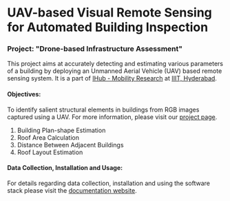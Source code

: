 # UAV-based Visual Remote Sensing for Automated Building Inspection
### Project: "Drone-based Infrastructure Assessment"
This project aims at accurately detecting and estimating various parameters of a building by deploying an Unmanned Aerial Vehicle (UAV) based remote sensing system. It is a part of [IHub - Mobility Research](https://ihub-data.iiit.ac.in/mobility/) at [IIIT, Hyderabad](https://www.iiit.ac.in/).

#### Objectives:
To identify salient structural elements in buildings from RGB images captured using a UAV. For more information, please visit our [project page](https://uvrsabi.github.io/).
<ol>
<li> Building Plan-shape Estimation </li>
<li> Roof Area Calculation </li>
<li> Distance Between Adjacent Buildings </li>
<li> Roof Layout Estimation </li>
</ol>

#### Data Collection, Installation and Usage:
For details regarding data collection, installation and using the software stack please visit the [documentation website](https://uvrsabi-instructions.readthedocs.io/en/latest/).
<!-- #### Dataset:
We have made our own custom dataset by capturing buildings on IIIT-H campus through a drone. In addition, we have also used the open-source zju_facade dataset to train our models. IIIT-H campus window dataset can be found [here](https://drive.google.com/drive/folders/1fxJP8x9y8I23DFWardhpMM5BZAUY4WtM?usp=sharing).

<p>
  <img src="readme_images/Dataset.drawio.png" width="45%" height="90%"/>     
</p>
For window detection task (The ground truths are bounding boxes shown in red)

<br />
<p>
  <img src="readme_images/RoofTopDataset.png" width="45%" height="90%"/>
</p>

For plan-shape/area (The ground truths are segmented masks in white)

### Progress till now:
Please find our current progress in the following presentation.
<a href="https://docs.google.com/presentation/d/1Oj5h2Y_G0Geoxrf7Ti8xwFlPiwgsrAcYaunN2R8y6zE/edit?usp=sharing" target="_blank">Presentation Link</a>


### Directory Structure:
**win_det_heatmaps:** It contains estimation of window/storey parameters(window detection and post_processing module, window/storey count, storey heights). \
**planShape:** Contains Semantic segmentation and area calculation of roof-tops.

### Window detection
<p align="center"><img src="readme_images/17.png" width="200" height="150"/></p>
<p align = "center">Shufflenet inference</p>
<br />
As shown in the above fig., we have the detected windows from the model inference(Shufflenet from win_det_heatmaps). However, we see that some windows still go undetected. Hence, we have a designed a post-processing module.  

<br />

Post-processing module:
<p align="center"><img src="readme_images/newblockd.drawio (1).png" width="70%" height="40%"/></p>

We take the detected windows as templates and run them over the horizontal patch in the image. We try to match this template in the patch and detect the windows which we were previously not detected. 
<br />


<p align="center"><img src="readme_images/newtm.drawio.png" width=500%" height="70%"/></p>
<p align = "center">Model inference(left), Horizontal Patch
(middle), Template (right)</p>

<p align="center"><img src="readme_images/newio.drawio.png" width=500%" height="70%"/></p>
<p align = "center">Post processing results</p>

As shown in the fig. above, the post processing module detects all windows successfully.
<br />
<br />
<br />

### Storey/Building height estimation:

<p align = "center"><img src="readme_images/VerticalPlaneMapping2.drawio.png" width=50%" height="70%"></p>
As shown in the fig. above, we make use of Depth(D), focal
length of the camera(f), height of the UAV(H) and image
coordinates(x,y) are used to map the coordinates of each
detected window from the image to a 2D vertical plane using
triangulation. 

<br />
<p align="center"><img src="readme_images/nms_vmp.drawio.png" width=70%" height="70%"></p>
<p align="center">2D Vertical Plane Mapping(Before and After NMS)</p>

The above vertical plane helps us get an estimate of distance between 2 consecutive vertical windows. Although we have the imaginary vertical plane(scaled in cm), we cannot use this directly to
estimate storey heights. This is because the vertical plane
also includes the ground plane. Due to this, the estimated
height increases by the proportion of ground plane pixels
and therefore it needs to be accounted for. As it depends
on the start frame and also the camera’s FOV, it is difficult
to generalize it in different scenarios, hence we rely on
3D reconstruction for this.

<p align="center"><img src="readme_images/3d_reconstruction_buildings.png" width=70%" height="70%"></p>

<br />
<p>1 unit (mesh) = ∇Wij /∇wij</p> 
where ∇Wij represents the distance between consecutive
windows in cm, estimated from Plane Mapping Approach
whereas ∇wij represents the distance between same two
windows in the units of mesh from SFM reconstruction

Now, we use the unit scale to estimate the building/storey heights in the 3D reconstruction.
<br />
<br />

### Plan Shape/Area Estimation :
We use RefineNet from [building-footprint-segmentation](https://github.com/fuzailpalnak/building-footprint-segmentation) and fine-tune it on our dataset consisting of GoogleEarth & IIIT-H campus(captured using UAV), which consists of around 200 images.

<p><img src="readme_images/RefineNet_ForwardPass.png" width="100%" height="50%"/></p>
<p align="center">Inference</p>

<p><img src="readme_images/RefineNet_Result-1.drawio.png" width="100%" height="50%"/></p>
<p align="center">Sample results on 4 campus buildings from the dataset - Nilgiri(top-left), Bakul(bottom-left), Aarogya(top-right), Car Service Station(bottom-right)</p>
<br />

Now, we estimate the area(in m²) from the contour Area of the segmented building mask. \
  Area(in m²) = Contour Area(in pixels)*(D/f)² \
  D: Depth(in m)
  f: focalLength(in pixels)
  
<p align="center"><img src="readme_images/rooftoparea_results.png" width=70%" height="70%"></p>

<br />
<br />

### Publications:
-> Dhruv Patel, Shivani Chepuri, Sarvesh Thakur, Harikumar Kandath, Ravi Kiran S, K. Madhava Krishna, “Identifying and estimating salient parameters of a building using UAV based remote sensing”, submitted to IEEE International Conference on Unmanned Aircraft Systems (ICUAS) 2022. 

<br />

### Objectives for next phase:
-> Distance between adjacent buildings \
-> Parapets, objects on roof-top \
-> Staircase exit and water tanks on the roof-top \
-> Cracks on the surface wall and roof-top \
-> Lifelines (electric and water supply, sewage pipes) \
-> Toppling/falling hazard \
-> Building level (flat or tilted ground)


<br /> -->

<!-- ### Project Team:
<ul>
<li>Kushagra Srivastava - Research Assistant, RRC, IIIT Hyderabad </li>
<li>Dhruv Patel - Research Assistant, (RRC), IIIT Hyderabad </li>
<li>
</ul>
Advisors: \
Prof. Madhava Krishna (Head & Professor, RRC, IIIT Hyderabad) \
Dr. Harikumar Kandath (Assistant Professor, IIIT-Hyderabad) \
Dr. Ravi Kiran Sarvadevabhatla (Assistant Professor, IIIT-Hyderabad) -->
